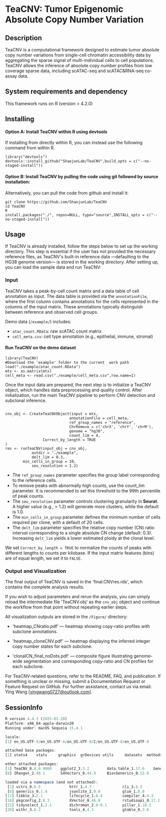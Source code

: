 # TeaCNV: Tumor Epigenomic Absolute Copy Number Variation


## Description
TeaCNV is a computational framework designed to estimate tumor absolute copy number variations from single-cell chromatin accessibility data by aggregating the sparse signal of multi-individual cells to cell populations.
TeaCNV allows the inference of absolute copy number profiles from low coverage sparse data, including scATAC-seq and scATAC&RNA-seq co-assay data. 

## System requirements and dependency
This framework runs on R (version > 4.2.0)

## Installing
#### Option A: Install TeaCNV within R using devtools
If installing from directly within R, you can instead use the following command from within R.
```
library("devtools")
devtools::install_github("ShaojunLab/TeaCNV",build_opts = c("--no-staged-install"))
```
#### Option B: Install TeaCNV by pulling the code using git followed by source installation:
Alternatively, you can pull the code from github and install it:
```
git clone https://github.com/ShaojunLab/TeaCNV
cd TeaCNV
R
install.packages("./", repos=NULL, type="source",INSTALL_opts = c("--no-staged-install"))
```

## Usage

If TeaCNV is already installed, follow the steps below to set up the working directory. This step is essential if the user has not provided the necessary reference files, as TeaCNV's built-in reference data —defaulting to the HG38 genome version— is stored in the working directory. After setting up, you can load the sample data and run TeaCNV:

### Input
TeaCNV takes a peak-by-cell count matrix and a data table of cell annotation as input. The data table is provided via the `annotationFile`, where the first column contains annotations for the cells represented in the columns of the input matrix. These annotations typically distinguish between reference and observed cell groups. 

Demo data (`/example/`) includes:
- `atac_count.RData`: raw scATAC count matrix
- `cell_meta.csv`: cell type annotation (e.g., epithelial, immune, stromal)

#### Run TeaCNV on the demo dataset

```
library(TeaCNV)
#Download the 'example' folder to the current  work path
load("./example/atac_count.RData")
mtx <- as.matrix(mtx)
cell_meta <- read.csv("./example/cell_meta.csv",row.name=1)
```
Once the input data are prepared, the next step is to initialize a TeaCNV object, which handles data preprocessing and quality control. After initialization, run the main TeaCNV pipeline to perform CNV detection and subclonal inference.

```

cnv_obj <- CreateTeaCNVObject(input = mtx,
                             annotationFile = cell_meta,
                             ref_group_names = "reference",
                             ChrRemove = c('chrX', 'chrY', 'chrM'),
                             genome = "hg38",
                             count_lim = 4,
			     Correct_by_length = TRUE
)
res <- runTeaCNV(input_obj = cnv_obj,
	        outdir = "./example",
	        delt_lim = 0.3,
		min_cells_in_group = 10,
	        seu_resolution = 1.2)
```

- The `ref_group_names` parameter specifies the group label corresponding to the reference cells.
- To remove peaks with abnormally high counts, use the count_lim parameter. It is recommended to set this threshold to the 99th percentile of peak counts.
- The `seu_resolution` parameter controls clustering granularity in **Seurat**. A higher value (e.g., > 1.2) will generate more clusters, while the default is 1.0.
- The `min_cells_in_group` parameter defines the minimum number of cells required per clone, with a default of 20 cells. 
- The `delt_lim` parameter specifies the relative copy number (CN) ratio interval corresponding to a single absolute CN change (default: 0.3). Increasing `delt_lim` yields a lower estimated ploidy at the clonal level.

We set `Correct_by_length = TRUE` to normalize the counts of peaks with different lengths to counts per kilobase. If the input matrix features (bins) are of equal length, we set it to `FALSE`.

### Output and Visualization

The final output of TeaCNV is saved in the 'final.CNVres.rds', which contains the complete analysis results.

If you wish to adjust parameters and rerun the analysis, you can simply reload the intermediate file 'TeaCNV.obj' as the `cnv_obj` object and continue the workflow from that point without repeating earlier steps.

All visualization outputs are stored in the `/Figure/` directory:
- 'heatmap_CNratio.pdf' — heatmap showing copy-ratio profiles with subclone annotations.

- 'heatmap_cloneCNV.pdf' — heatmap displaying the inferred integer copy number states for each subclone.

- 'clonalCN_final_noDots.pdf' — composite figure illustrating genome-wide segmentation and corresponding copy-ratio and CN profiles for each subclone.

For TeaCNV-related questions, refer to the README, FAQ, and publication. If something is unclear or missing, submit a Documentation Request or Feature Request on GitHub. For further assistance, contact us via email: Ying Wang [yingwang0727@outlook.com].


## SessionInfo
```r
R version 4.4.3 (2025-02-28)
Platform: x86_64-apple-darwin20
Running under: macOS Sequoia 15.4.1

locale:
[1] en_US.UTF-8/en_US.UTF-8/en_US.UTF-8/C/en_US.UTF-8/en_US.UTF-8

attached base packages:
[1] stats4    stats     graphics  grDevices utils     datasets  methods   base     

other attached packages:
[1] TeaCNV_0.0.0.9000    ggplot2_3.5.2        data.table_1.17.6    GenomicRanges_1.58.0 GenomeInfoDb_1.42.3 
[6] IRanges_2.40.1       S4Vectors_0.44.0     BiocGenerics_0.52.0 

loaded via a namespace (and not attached):
 [1] vctrs_0.6.5             httr_1.4.7              cli_3.6.5               rlang_1.1.6             UCSC.utils_1.2.0       
 [6] generics_0.1.4          jsonlite_2.0.0          glue_1.8.0              scales_1.4.0            grid_4.4.3             
[11] tibble_3.2.1            lifecycle_1.0.4         compiler_4.4.3          dplyr_1.1.4             RColorBrewer_1.1-3     
[16] pkgconfig_2.0.3         XVector_0.46.0          rstudioapi_0.17.1       farver_2.1.2            R6_2.6.1               
[21] tidyselect_1.2.1        dichromat_2.0-0.1       pillar_1.10.2           GenomeInfoDbData_1.2.13 magrittr_2.0.3         
[26] withr_3.0.2             tools_4.4.3             gtable_0.3.6            zlibbioc_1.52.0   


